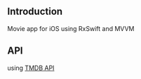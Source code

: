 ## Introduction

Movie app for iOS using RxSwift and MVVM

## API

using [TMDB API](https://www.themoviedb.org/documentation/api) 

